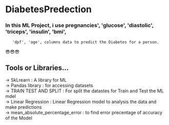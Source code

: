 # DiabetesPredection 
### In this ML Project, i use pregnancies', 'glucose', 'diastolic', 'triceps', 'insulin', 'bmi',
       'dpf', 'age', columns data to predict the Diabetes for a person.
😎😎😎
## Tools or Libraries...
-> SkLrearn : A library for ML <br>
-> Pandas library : for accessing datasets <br>
-> TRAIN TEST AND SPLIT : For split the datastes for Train and Test the ML mdel <br>
-> Linear Regression : Linear Regression model to analysis the data and make predictions <br>
-> mean_absolute_percentage_error : to find error precentage of accuracy of the Model <br>
